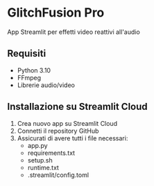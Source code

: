 # GlitchFusion Pro

App Streamlit per effetti video reattivi all'audio

## Requisiti
- Python 3.10
- FFmpeg
- Librerie audio/video

## Installazione su Streamlit Cloud
1. Crea nuovo app su Streamlit Cloud
2. Connetti il repository GitHub
3. Assicurati di avere tutti i file necessari:
   - app.py
   - requirements.txt
   - setup.sh
   - runtime.txt
   - .streamlit/config.toml
